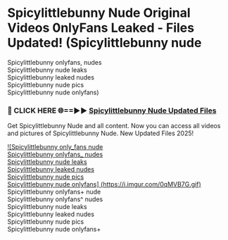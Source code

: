 # Spicylittlebunny Nude Original Videos 0nlyFans Leaked - Files Updated! (Spicylittlebunny nude<br>

Spicylittlebunny onlyfans, nudes<br>
Spicylittlebunny nude leaks<br>
Spicylittlebunny leaked nudes<br>
Spicylittlebunny nude pics<br>
Spicylittlebunny nude onlyfans)

<h3>🔴 CLICK HERE 🌐==►► <a href="https://tinyurl.com/leaks-videos" rel="nofollow">Spicylittlebunny Nude Updated Files</a></h3>

Get Spicylittlebunny Nude and all content. Now you can access all videos and pictures of Spicylittlebunny Nude. New Updated Files 2025!

[![Spicylittlebunny only_fans nude<br>
Spicylittlebunny onlyfans_ nudes<br>
Spicylittlebunny nude leaks<br>
Spicylittlebunny leaked nudes<br>
Spicylittlebunny nude pics<br>
Spicylittlebunny nude onlyfans]
(https://i.imgur.com/0qMVB7G.gif)](https://tinyurl.com/leaks-videos)
Spicylittlebunny onlyfans+ nude<br>
Spicylittlebunny onlyfans^ nudes<br>
Spicylittlebunny nude leaks<br>
Spicylittlebunny leaked nudes<br>
Spicylittlebunny nude pics<br>
Spicylittlebunny nude onlyfans+